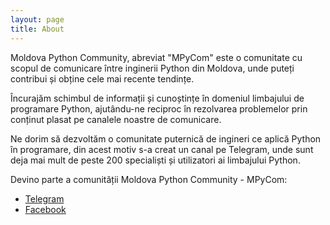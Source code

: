 ```yaml
---
layout: page
title: About
---
```


Moldova Python Community, abreviat "MPyCom" este o comunitate cu scopul de comunicare 
între inginerii Python din Moldova, unde puteți contribui și obține cele mai recente tendințe. 
 
Încurajăm schimbul de informații și cunoștințe în domeniul limbajului de programare Python, 
ajutându-ne reciproc în rezolvarea problemelor prin conținut plasat pe canalele noastre de comunicare.

Ne dorim să dezvoltăm o comunitate puternică de ingineri ce aplică Python în programare, 
din acest motiv s-a creat un canal pe Telegram, unde sunt deja mai mult de peste 200 
specialiști și utilizatori ai limbajului Python. 

Devino parte a comunității Moldova Python Community - MPyCom: 

* [Telegram](https://t.me/mpycom)
* [Facebook](https://www.facebook.com/groups/pymoldova/)
